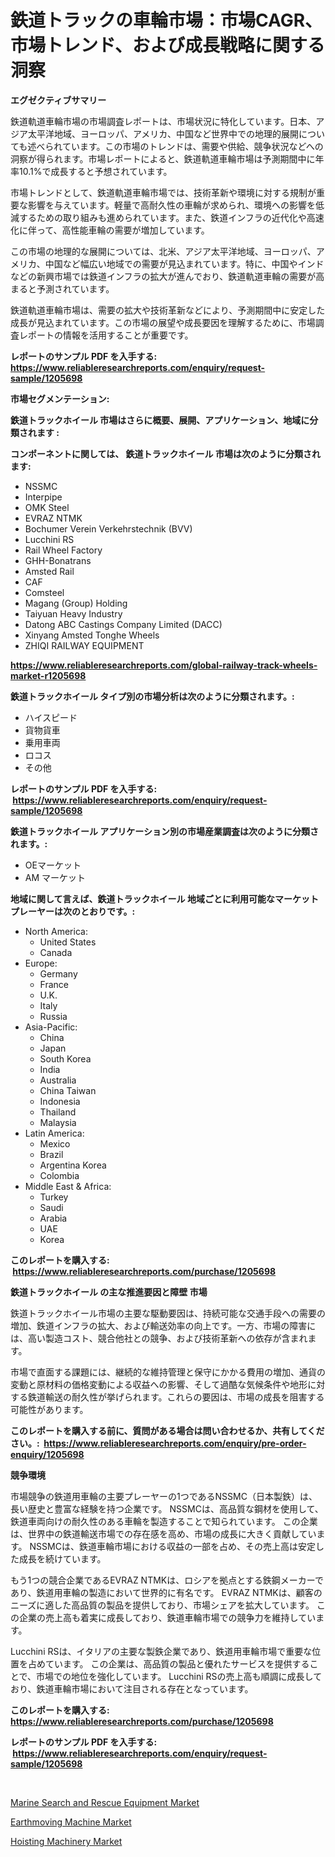 <p><h1>鉄道トラックの車輪市場：市場CAGR、市場トレンド、および成長戦略に関する洞察</h1></p><p><strong>エグゼクティブサマリー</strong></p>
<p><p>鉄道軌道車輪市場の市場調査レポートは、市場状況に特化しています。日本、アジア太平洋地域、ヨーロッパ、アメリカ、中国など世界中での地理的展開についても述べられています。この市場のトレンドは、需要や供給、競争状況などへの洞察が得られます。市場レポートによると、鉄道軌道車輪市場は予測期間中に年率10.1%で成長すると予想されています。</p><p>市場トレンドとして、鉄道軌道車輪市場では、技術革新や環境に対する規制が重要な影響を与えています。軽量で高耐久性の車輪が求められ、環境への影響を低減するための取り組みも進められています。また、鉄道インフラの近代化や高速化に伴って、高性能車輪の需要が増加しています。</p><p>この市場の地理的な展開については、北米、アジア太平洋地域、ヨーロッパ、アメリカ、中国など幅広い地域での需要が見込まれています。特に、中国やインドなどの新興市場では鉄道インフラの拡大が進んでおり、鉄道軌道車輪の需要が高まると予測されています。</p><p>鉄道軌道車輪市場は、需要の拡大や技術革新などにより、予測期間中に安定した成長が見込まれています。この市場の展望や成長要因を理解するために、市場調査レポートの情報を活用することが重要です。</p></p>
<p><strong>レポートのサンプル PDF を入手する: <a href="https://www.reliableresearchreports.com/enquiry/request-sample/1205698">https://www.reliableresearchreports.com/enquiry/request-sample/1205698</a></strong></p>
<p><strong>市場セグメンテーション:</strong></p>
<p><strong> 鉄道トラックホイール 市場はさらに概要、展開、アプリケーション、地域に分類されます :</strong></p>
<p><strong>コンポーネントに関しては、 鉄道トラックホイール 市場は次のように分類されます: &nbsp;</strong></p>
<p><ul><li>NSSMC</li><li>Interpipe</li><li>OMK Steel</li><li>EVRAZ NTMK</li><li>Bochumer Verein Verkehrstechnik (BVV)</li><li>Lucchini RS</li><li>Rail Wheel Factory</li><li>GHH-Bonatrans</li><li>Amsted Rail</li><li>CAF</li><li>Comsteel</li><li>Magang (Group) Holding</li><li>Taiyuan Heavy Industry</li><li>Datong ABC Castings Company Limited (DACC)</li><li>Xinyang Amsted Tonghe Wheels</li><li>ZHIQI RAILWAY EQUIPMENT</li></ul></p>
<p><strong><a href="https://www.reliableresearchreports.com/global-railway-track-wheels-market-r1205698">https://www.reliableresearchreports.com/global-railway-track-wheels-market-r1205698</a></strong></p>
<p><strong> 鉄道トラックホイール タイプ別の市場分析は次のように分類されます。:</strong></p>
<p><ul><li>ハイスピード</li><li>貨物貨車</li><li>乗用車両</li><li>ロコス</li><li>その他</li></ul></p>
<p><strong>レポートのサンプル PDF を入手する: &nbsp;<a href="https://www.reliableresearchreports.com/enquiry/request-sample/1205698">https://www.reliableresearchreports.com/enquiry/request-sample/1205698</a></strong></p>
<p><strong> 鉄道トラックホイール アプリケーション別の市場産業調査は次のように分類されます。:</strong></p>
<p><ul><li>OEマーケット</li><li>AM マーケット</li></ul></p>
<p><strong>地域に関して言えば、鉄道トラックホイール 地域ごとに利用可能なマーケットプレーヤーは次のとおりです。:</strong></p>
<p><ul>
    <li>
        North America:
        <ul>
            <li>United States</li>
            <li>Canada</li>
        </ul>
    </li>
    <li>
        Europe:
        <ul>
            <li>Germany</li>
            <li>France</li>
            <li>U.K.</li>
            <li>Italy</li>
            <li>Russia</li>
        </ul>
    </li>
    <li>
        Asia-Pacific:
        <ul>
            <li>China</li>
            <li>Japan</li>
            <li>South Korea</li>
            <li>India</li>
            <li>Australia</li>
            <li>China Taiwan</li>
            <li>Indonesia</li>
            <li>Thailand</li>
            <li>Malaysia</li>
        </ul>
    </li>
    <li>
        Latin America:
        <ul>
            <li>Mexico</li>
            <li>Brazil</li>
            <li>Argentina Korea</li>
            <li>Colombia</li>
        </ul>
    </li>
    <li>
        Middle East & Africa:
        <ul>
            <li>Turkey</li>
            <li>Saudi</li>
            <li>Arabia</li>
            <li>UAE</li>
            <li>Korea</li>
        </ul>
    </li>
    </ul></p>
<p><strong>このレポートを購入する: &nbsp;<a href="https://www.reliableresearchreports.com/purchase/1205698">https://www.reliableresearchreports.com/purchase/1205698</a></strong></p>
<p><strong>鉄道トラックホイール の主な推進要因と障壁 市場</strong></p>
<p><p>鉄道トラックホイール市場の主要な駆動要因は、持続可能な交通手段への需要の増加、鉄道インフラの拡大、および輸送効率の向上です。一方、市場の障害には、高い製造コスト、競合他社との競争、および技術革新への依存が含まれます。</p><p>市場で直面する課題には、継続的な維持管理と保守にかかる費用の増加、通貨の変動と原材料の価格変動による収益への影響、そして過酷な気候条件や地形に対する鉄道輸送の耐久性が挙げられます。これらの要因は、市場の成長を阻害する可能性があります。</p></p>
<p><strong>このレポートを購入する前に、質問がある場合は問い合わせるか、共有してください。:&nbsp; <a href="https://www.reliableresearchreports.com/enquiry/pre-order-enquiry/1205698">https://www.reliableresearchreports.com/enquiry/pre-order-enquiry/1205698</a></strong></p>
<p><strong>競争環境</strong></p>
<p><p>市場競争の鉄道用車輪の主要プレーヤーの1つであるNSSMC（日本製鉄）は、長い歴史と豊富な経験を持つ企業です。 NSSMCは、高品質な鋼材を使用して、鉄道車両向けの耐久性のある車輪を製造することで知られています。 この企業は、世界中の鉄道輸送市場での存在感を高め、市場の成長に大きく貢献しています。 NSSMCは、鉄道車輪市場における収益の一部を占め、その売上高は安定した成長を続けています。</p><p>もう1つの競合企業であるEVRAZ NTMKは、ロシアを拠点とする鉄鋼メーカーであり、鉄道用車輪の製造において世界的に有名です。 EVRAZ NTMKは、顧客のニーズに適した高品質の製品を提供しており、市場シェアを拡大しています。 この企業の売上高も着実に成長しており、鉄道車輪市場での競争力を維持しています。</p><p>Lucchini RSは、イタリアの主要な製鉄企業であり、鉄道用車輪市場で重要な位置を占めています。 この企業は、高品質の製品と優れたサービスを提供することで、市場での地位を強化しています。 Lucchini RSの売上高も順調に成長しており、鉄道車輪市場において注目される存在となっています。</p></p>
<p><strong>このレポートを購入する: &nbsp; <a href="https://www.reliableresearchreports.com/purchase/1205698">https://www.reliableresearchreports.com/purchase/1205698</a></strong></p>
<p><strong>レポートのサンプル PDF を入手する: &nbsp;<a href="https://www.reliableresearchreports.com/enquiry/request-sample/1205698">https://www.reliableresearchreports.com/enquiry/request-sample/1205698</a></strong><strong></strong></p>
<p>&nbsp;</p>
<p><p><a href="https://github.com/derrinmiltonellis35gcl/Market-Research-Report-List-2/blob/main/marine-search-and-rescue-equipment-market.md">Marine Search and Rescue Equipment Market</a></p><p><a href="https://github.com/Sherrillcrooksxa8i18ucf2m/Market-Research-Report-List-2/blob/main/earthmoving-machine-market.md">Earthmoving Machine Market</a></p><p><a href="https://github.com/Chiragrp22/Market-Research-Report-List-4/blob/main/hoisting-machinery-market.md">Hoisting Machinery Market</a></p></p>